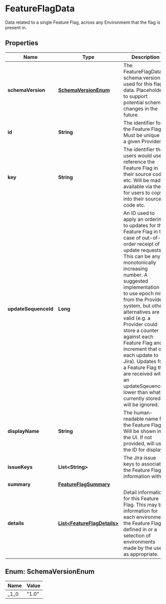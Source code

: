 

# FeatureFlagData

Data related to a single Feature Flag, across any Environment that the flag is present in. 

## Properties

| Name | Type | Description | Notes |
|------------ | ------------- | ------------- | -------------|
|**schemaVersion** | [**SchemaVersionEnum**](#SchemaVersionEnum) | The FeatureFlagData schema version used for this flag data.   Placeholder to support potential schema changes in the future.  |  [optional] |
|**id** | **String** | The identifier for the Feature Flag. Must be unique for a given Provider.  |  |
|**key** | **String** | The identifier that users would use to reference the Feature Flag in their source code etc.  Will be made available via the UI for users to copy into their source code etc.  |  |
|**updateSequenceId** | **Long** | An ID used to apply an ordering to updates for this Feature Flag in the case of out-of-order receipt of update requests.  This can be any monotonically increasing number. A suggested implementation is to use epoch millis from the Provider system, but other alternatives are valid (e.g. a Provider could store a counter against each Feature Flag and increment that on each update to Jira).  Updates for a Feature Flag that are received with an updateSqeuenceId lower than what is currently stored will be ignored.  |  |
|**displayName** | **String** | The human-readable name for the Feature Flag. Will be shown in the UI.  If not provided, will use the ID for display.  |  [optional] |
|**issueKeys** | **List&lt;String&gt;** | The Jira issue keys to associate the Feature Flag information with.  |  |
|**summary** | [**FeatureFlagSummary**](FeatureFlagSummary.md) |  |  |
|**details** | [**List&lt;FeatureFlagDetails&gt;**](FeatureFlagDetails.md) | Detail information for this Feature Flag.  This may be information for each environment the Feature Flag is defined in or a selection of environments made by the user, as appropriate.  |  |



## Enum: SchemaVersionEnum

| Name | Value |
|---- | -----|
| _1_0 | &quot;1.0&quot; |



